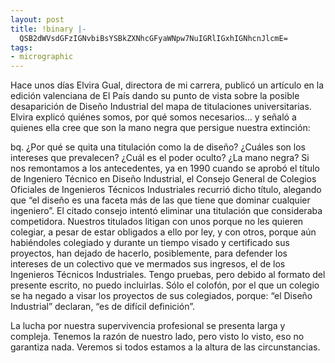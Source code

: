 ```yaml
---
layout: post
title: !binary |-
  QSB2dWVsdGFzIGNvbiBsYSBkZXNhcGFyaWNpw7NuIGRlIGxhIGNhcnJlcmE=
tags:
- micrographic
---
```

Hace unos días Elvira Gual, directora de mi carrera, publicó un artículo en la edición valenciana de El País dando su punto de vista sobre la posible desaparición de Diseño Industrial del mapa de titulaciones universitarias. Elvira explicó quiénes somos, por qué somos necesarios… y señaló a quienes ella cree que son la mano negra que persigue nuestra extinción:

bq. ¿Por qué se quita una titulación como la de diseño? ¿Cuáles son los intereses que prevalecen? ¿Cuál es el poder oculto? ¿La mano negra? Si nos remontamos a los antecedentes, ya en 1990 cuando se aprobó el título de Ingeniero Técnico en Diseño Industrial, el Consejo General de Colegios Oficiales de Ingenieros Técnicos Industriales recurrió dicho título, alegando que “el diseño es una faceta más de las que tiene que dominar cualquier ingeniero”. El citado consejo intentó eliminar una titulación que consideraba competidora.
Nuestros titulados litigan con unos porque no les quieren colegiar, a pesar de estar obligados a ello por ley, y con otros, porque aún habiéndoles colegiado y durante un tiempo visado y certificado sus proyectos, han dejado de hacerlo, posiblemente, para defender los intereses de un colectivo que ve mermados sus ingresos, el de los Ingenieros Técnicos Industriales. Tengo pruebas, pero debido al formato del presente escrito, no puedo incluirlas. Sólo el colofón, por el que un colegio se ha negado a visar los proyectos de sus colegiados, porque: “el Diseño Industrial” declaran, “es de difícil definición”.

La lucha por nuestra supervivencia profesional se presenta larga y compleja. Tenemos la razón de nuestro lado, pero visto lo visto, eso no garantiza nada. Veremos si todos estamos a la altura de las circunstancias.
